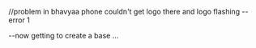 


//problem in bhavyaa phone couldn't get logo there and logo flashing --error 1 

--now getting to create a base ... 

